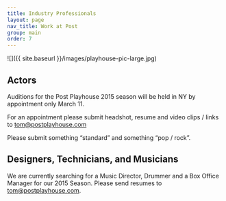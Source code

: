 ```yaml
---
title: Industry Professionals
layout: page
nav_title: Work at Post
group: main
order: 7
---
```


![]({{ site.baseurl }}/images/playhouse-pic-large.jpg)

## Actors

Auditions for the Post Playhouse 2015 season will be held in NY by appointment only
March 11.

For an appointment please submit headshot, resume and video clips / links to [tom@postplayhouse.com](mailroom:tom@postplayhouse.com)

Please submit something “standard” and something “pop / rock”.

## Designers, Technicians, and Musicians

We are currently searching for a Music Director, Drummer and a Box Office Manager for our 2015 Season.  Please send resumes to tom@postplayhouse.com.